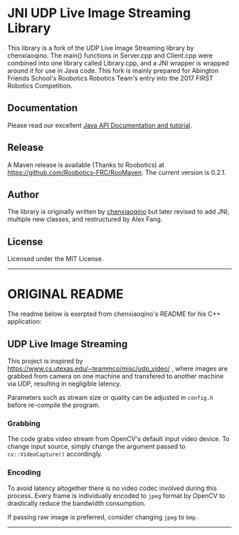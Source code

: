 # JNI UDP Live Image Streaming Library
This library is a fork of the UDP Live Image Streaming library by chenxiaoqino. The main() functions in Server.cpp and Client.cpp were combined into one library called Library.cpp, and a JNI wrapper is wrapped around it for use in Java code. This fork is mainly prepared for Abington Friends School's Roobotics Robotics Team's entry into the 2017 FIRST Robotics Competition.

## Documentation
Please read our excellent [Java API Documentation and tutorial](https://github.com/thefangbear/udp-img-lib/wiki/Java-API-Documentation).

## Release

A Maven release is available (Thanks to Roobotics) at https://github.com/Roobotics-FRC/RooMaven. The current version is 0.2.1.

## Author
The library is originally written by [chenxiaoqino](//github.com/chenxiaoqino) but later revised to add JNI, multiple new classes, and restructured by Alex Fang.

## License
Licensed under the MIT License.

<hr>

# ORIGINAL README
The readme below is exerpted from chenxiaoqino's README for his C++ application:

## UDP Live Image Streaming

This project is inspired by https://www.cs.utexas.edu/~teammco/misc/udp_video/ , where images are grabbed from camera on one machine and transfered to another machine via UDP, resulting in negligible latency.

Parameters such as stream size or quality can be adjusted in `config.h` before re-compile the program.

### Grabbing

The code grabs video stream from OpenCV's default input video device. To change input source, simply change the argument passed to `cv::VideoCapture()` accordingly.

### Encoding

To avoid latency altogether there is no video codec involved during this process. Every frame is individually encoded to `jpeg` format by OpenCV to drastically reduce the bandwidth consumption.

If passing raw image is preferred, consider changing `jpeg` to `bmp`.

<hr>
